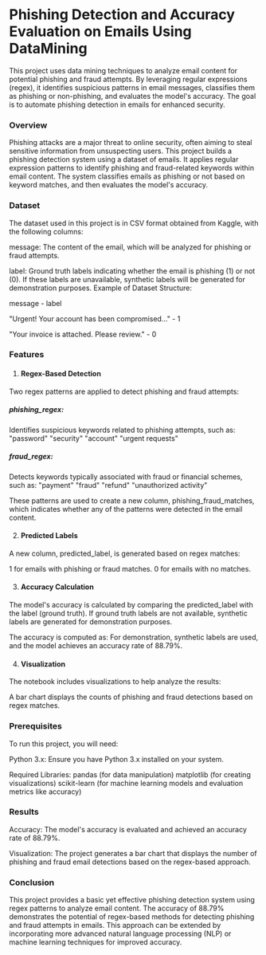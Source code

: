 # Phishing Detection and Accuracy Evaluation on Emails Using DataMining 
This project uses data mining techniques to analyze email content for potential phishing and fraud attempts. By leveraging regular expressions (regex), it identifies suspicious patterns in email messages, classifies them as phishing or non-phishing, and evaluates the model's accuracy. The goal is to automate phishing detection in emails for enhanced security.

### Overview
Phishing attacks are a major threat to online security, often aiming to steal sensitive information from unsuspecting users. This project builds a phishing detection system using a dataset of emails. It applies regular expression patterns to identify phishing and fraud-related keywords within email content. The system classifies emails as phishing or not based on keyword matches, and then evaluates the model's accuracy.

### Dataset
The dataset used in this project is in CSV format obtained from Kaggle, with the following columns:

message: The content of the email, which will be analyzed for phishing or fraud attempts.

label: Ground truth labels indicating whether the email is phishing (1) or not (0). If these labels are unavailable, synthetic labels will be generated for demonstration purposes.
Example of Dataset Structure:

message	               -                         label

"Urgent! Your account has been compromised..."	- 1

"Your invoice is attached. Please review."	    - 0

### Features
1. #### Regex-Based Detection
Two regex patterns are applied to detect phishing and fraud attempts:

##### phishing_regex: 
Identifies suspicious keywords related to phishing attempts, such as:
"password"
"security"
"account"
"urgent requests"

##### fraud_regex: 
Detects keywords typically associated with fraud or financial schemes, such as:
"payment"
"fraud"
"refund"
"unauthorized activity"

These patterns are used to create a new column, phishing_fraud_matches, which indicates whether any of the patterns were detected in the email content.

2. #### Predicted Labels
A new column, predicted_label, is generated based on regex matches:

1 for emails with phishing or fraud matches.
0 for emails with no matches.

3. #### Accuracy Calculation
The model's accuracy is calculated by comparing the predicted_label with the label (ground truth). If ground truth labels are not available, synthetic labels are generated for demonstration purposes.

The accuracy is computed as:
For demonstration, synthetic labels are used, and the model achieves an accuracy rate of 88.79%.

4. #### Visualization
The notebook includes visualizations to help analyze the results:

A bar chart displays the counts of phishing and fraud detections based on regex matches.

### Prerequisites
To run this project, you will need:

Python 3.x: Ensure you have Python 3.x installed on your system.

Required Libraries:
pandas (for data manipulation)
matplotlib (for creating visualizations)
scikit-learn (for machine learning models and evaluation metrics like accuracy)

### Results
Accuracy: The model's accuracy is evaluated and achieved an accuracy rate of 88.79%.

Visualization: The project generates a bar chart that displays the number of phishing and fraud email detections based on the regex-based approach.

### Conclusion
This project provides a basic yet effective phishing detection system using regex patterns to analyze email content. The accuracy of 88.79% demonstrates the potential of regex-based methods for detecting phishing and fraud attempts in emails. This approach can be extended by incorporating more advanced natural language processing (NLP) or machine learning techniques for improved accuracy.
